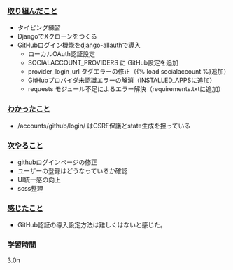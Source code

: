 ### <u>取り組んだこと</u>
- タイピング練習
- DjangoでXクローンをつくる
- GitHubログイン機能をdjango-allauthで導入
    - ローカルOAuth認証設定
    - SOCIALACCOUNT_PROVIDERS に GitHub設定を追加
    - provider_login_url タグエラーの修正（{% load socialaccount %}追加）
    - GitHubプロバイダ未認識エラーの解消（INSTALLED_APPSに追加）
    - requests モジュール不足によるエラー解決（requirements.txtに追加）
### <u>わかったこと</u>
- /accounts/github/login/ はCSRF保護とstate生成を担っている

### <u>次やること</u>
- githubログインページの修正
- ユーザーの登録はどうなっているか確認
- UI統一感の向上
- scss整理

### <u>感じたこと</u>
- GitHub認証の導入設定方法は難しくはないと感じた。

### <u>学習時間</u>
3.0h
